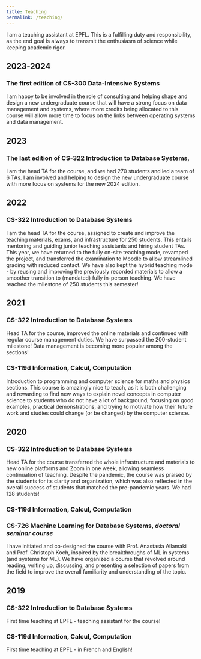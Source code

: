 ```yaml
---
title: Teaching
permalink: /teaching/
---
```


I am a teaching assistant at EPFL. This is a fulfilling duty and responsibility, as the end goal is always to transmit the enthusiasm of science while keeping academic rigor.

## 2023-2024
### The first edition of CS-300 Data-Intensive Systems
I am happy to be involved in the role of consulting and helping shape and design a new undergraduate course that will have a strong focus on data management and systems, where more credits being allocated to this course will allow more time to focus on the links between operating systems and data management.

## 2023
### The last edition of CS-322 Introduction to Database Systems,
I am the head TA for the course, and we had 270 students and led a team of 6 TAs. 
I am involved and helping to design the new undergraduate course with more focus on systems for the new 2024 edition.

## 2022
### CS-322 Introduction to Database Systems
I am the head TA for the course, assigned to create and improve the teaching materials, exams, and infrastructure for 250 students.
This entails mentoring and guiding junior teaching assistants and hiring student TAs. This year, we have returned to the fully on-site teaching mode, revamped the project, and transferred the examination to Moodle to allow streamlined grading with reduced contact. We have also kept the hybrid teaching mode - by reusing and improving the previously recorded materials to allow a smoother transition to (mandated) fully in-person teaching.
We have reached the milestone of 250 students this semester!


## 2021
### CS-322 Introduction to Database Systems
Head TA for the course, improved the online materials and continued with regular course management duties. We have surpassed the 200-student milestone! Data management is becoming more popular among the sections!

### CS-119d Information, Calcul, Computation
Introduction to programming and computer science for maths and physics sections. This course is amazingly nice to teach, as it is both challenging and rewarding to find new ways to explain novel concepts in computer science to students who do not have a lot of background, focusing on good examples, practical demonstrations, and trying to motivate how their future work and studies could change (or be changed) by the computer science.

## 2020
### CS-322 Introduction to Database Systems
Head TA for the course transferred the whole infrastructure and materials to new online platforms and Zoom in one week, allowing seamless continuation of teaching. Despite the pandemic, the course was praised by the students for its clarity and organization, which was also reflected in the overall success of students that matched the pre-pandemic years. We had 128 students!

### CS-119d Information, Calcul, Computation

### CS-726 Machine Learning for Database Systems, *doctoral seminar course*
I have initiated and co-designed the course with Prof. Anastasia Ailamaki and Prof. Christoph Koch, inspired by the breakthroughs of ML in systems (and systems for ML). We have organized a course that revolved around reading, writing up, discussing, and presenting a selection of papers from the field to improve the overall familiarity and understanding of the topic.

## 2019
### CS-322 Introduction to Database Systems
First time teaching at EPFL - teaching assistant for the course! 

### CS-119d Information, Calcul, Computation
First time teaching at EPFL - in French and English!
